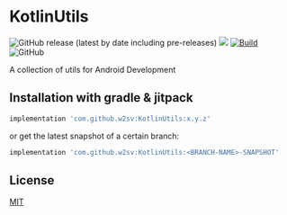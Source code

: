 # KotlinUtils

![GitHub release (latest by date including pre-releases)](https://img.shields.io/github/v/release/w2sv/KotlinUtils?include_prereleases)
[![](https://jitpack.io/v/w2sv/KotlinUtils.svg)](https://jitpack.io/#w2sv/KotlinUtils)
[![Build](https://github.com/w2sv/KotlinUtils/actions/workflows/workflow.yaml/badge.svg)](https://github.com/w2sv/KotlinUtils/actions/workflows/workflow.yaml)
![GitHub](https://img.shields.io/github/license/w2sv/KotlinUtils)

A collection of utils for Android Development 

## Installation with gradle & jitpack

```gradle
implementation 'com.github.w2sv:KotlinUtils:x.y.z'
```
or get the latest snapshot of a certain branch:
```gradle
implementation 'com.github.w2sv:KotlinUtils:<BRANCH-NAME>-SNAPSHOT'
```

## License

[MIT](https://github.com/w2sv/KotlinUtils/blob/main/LICENSE)
